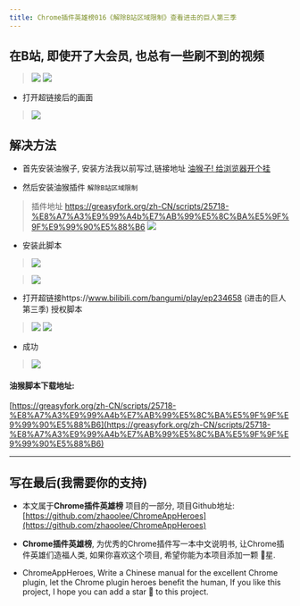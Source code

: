 ```yaml
---
title: Chrome插件英雄榜016《解除B站区域限制》查看进击的巨人第三季
---
```


## 在B站, 即使开了大会员, 也总有一些刷不到的视频
> ![](https://v2fy.com/asset/016_jie_chu_b_zhan_qu_yu_xian_zhi/e3b1434ed6164584b5b14106a3145ace.png)
> ![](https://v2fy.com/asset/016_jie_chu_b_zhan_qu_yu_xian_zhi/d290981019d54a7f8973989ed8e7f754.png)
- 打开超链接后的画面
> ![](https://v2fy.com/asset/016_jie_chu_b_zhan_qu_yu_xian_zhi/27e7116f4aae4829a7e80ba5a051ed6b.png)

## 解决方法

- 首先安装油猴子, 安装方法我以前写过,链接地址 [油猴子! 给浏览器开个挂](https://www.jianshu.com/p/8d62228c6961)

- 然后安装油猴插件 `解除B站区域限制`
> 插件地址 https://greasyfork.org/zh-CN/scripts/25718-%E8%A7%A3%E9%99%A4b%E7%AB%99%E5%8C%BA%E5%9F%9F%E9%99%90%E5%88%B6
> ![](https://v2fy.com/asset/016_jie_chu_b_zhan_qu_yu_xian_zhi/2c9ed35fdb3447c8b9929cac8a02d145.png)

- 安装此脚本
> ![](https://v2fy.com/asset/016_jie_chu_b_zhan_qu_yu_xian_zhi/d24f491ead734fc890fe69f4a945cfcd.png)

> ![](https://v2fy.com/asset/016_jie_chu_b_zhan_qu_yu_xian_zhi/b7ccaa16860448d0a6a630ff37eefdab.png)

- 打开超链接https://www.bilibili.com/bangumi/play/ep234658 (进击的巨人第三季) 授权脚本
> ![](https://v2fy.com/asset/016_jie_chu_b_zhan_qu_yu_xian_zhi/66328cbf4a954bb996239c991b2f8203.png)
> ![](https://v2fy.com/asset/016_jie_chu_b_zhan_qu_yu_xian_zhi/d1ae9442e3994b4f935502bdbf5f16fe.png)
- 成功
> ![](https://v2fy.com/asset/016_jie_chu_b_zhan_qu_yu_xian_zhi/de9242ae504e410cb978890cdad7d827.png)

#### 油猴脚本下载地址:

[https://greasyfork.org/zh-CN/scripts/25718-%E8%A7%A3%E9%99%A4b%E7%AB%99%E5%8C%BA%E5%9F%9F%E9%99%90%E5%88%B6](https://greasyfork.org/zh-CN/scripts/25718-%E8%A7%A3%E9%99%A4b%E7%AB%99%E5%8C%BA%E5%9F%9F%E9%99%90%E5%88%B6)



---

## 写在最后(我需要你的支持)
- 本文属于**Chrome插件英雄榜** 项目的一部分, 项目Github地址: [https://github.com/zhaoolee/ChromeAppHeroes](https://github.com/zhaoolee/ChromeAppHeroes)

- **Chrome插件英雄榜**, 为优秀的Chrome插件写一本中文说明书, 让Chrome插件英雄们造福人类, 如果你喜欢这个项目, 希望你能为本项目添加一颗 🌟星.

- ChromeAppHeroes, Write a Chinese manual for the excellent Chrome plugin, let the Chrome plugin heroes benefit the human, If you like this project, I hope you can add a star 🌟 to this project.



